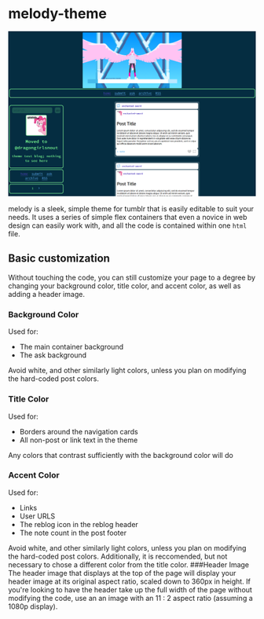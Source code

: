 # melody-theme
![Theme Example](example0.png)

melody is a sleek, simple theme for tumblr that is easily editable to suit your needs. It uses a series of simple flex containers that even a novice in web design can easily work with, and all the code is contained within one `html` file.
## Basic customization
Without touching the code, you can still customize your page to a degree by changing your background color, title color, and accent color, as well as adding a header image.
### Background Color
Used for:
- The main container background
- The ask background

Avoid white, and other similarly light colors, unless you plan on modifying the hard-coded post colors.
### Title Color
Used for:
- Borders around the navigation cards
- All non-post or link text in the theme

Any colors that contrast sufficiently with the background color will do
### Accent Color
Used for:
- Links
- User URLS
- The reblog icon in the reblog header
- The note count in the post footer

Avoid white, and other similarly light colors, unless you plan on modifying the hard-coded post colors. Additionally, it is reccomended, but not necessary to chose a different color from the title color.
###Header Image
The header image that displays at the top of the page will display your header image at its original aspect ratio, scaled down to 360px in height. If you're looking to have the header take up the full width of the page without modifying the code, use an an image with an 11 : 2 aspect ratio (assuming a 1080p display).
